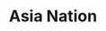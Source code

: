 ---
layout: place
title: "Asia Nation"
permalink: /new-york/rochester/asia-nation.html
stateAbbr: NY
stateName: New York
cityName: Rochester
place_id: ChIJO77WRQBT0YkRKxsnoMmxTOk
photos:
  - name: >-
      places/ChIJO77WRQBT0YkRKxsnoMmxTOk/photos/AeeoHcJJWIRCeeSFsLwLfq8wjFfF4DWB097ckp9uLLuDwEZ8etNekRT4LHQGxB8Jeb62VNhG5EB8vkuElhxdlnYrqC48wbhbyoITOoETIYhDJlzr5vBVbq8JfJe__BG8SdlTQSrinQer9Y8QExRb8FhD8o5nuCFi0Jikc1xuzFjLLJMNxv2AoEvZ-_Sna7BwiLuz_ebSrgcVFAm_Xr3wM1r4RU0KZKa46dBJa1CNNhMynRMGpmIAE9K_U7qljiFwEd7-gs710o39ZfNIJCwx9YcsvPYsx5V2bzza3DcwL1-45FfITQ
    widthPx: 3024
    heightPx: 4032
    authorAttributions:
      - displayName: Asia Nation
        uri: https://maps.google.com/maps/contrib/117988631736341434631
        photoUri: >-
          https://lh3.googleusercontent.com/a/ACg8ocKCAlu7PeXwxtnJqCWWzJ1L7Xct_V7J3M-5rFDmrxUUtwXrgA=s100-p-k-no-mo
    flagContentUri: >-
      https://www.google.com/local/imagery/report/?cb_client=maps_api_places.places_api&image_key=!1e10!2sAF1QipOB68N6j8XtPN8mvrg3Qqh9EelVL4Ps40lHRhmm&hl=en-US
    googleMapsUri: >-
      https://www.google.com/maps/place//data=!3m4!1e2!3m2!1sAF1QipOB68N6j8XtPN8mvrg3Qqh9EelVL4Ps40lHRhmm!2e10!4m2!3m1!1s0x89d1530045d6be3b:0xe94cb1c9a0271b2b
  - name: >-
      places/ChIJO77WRQBT0YkRKxsnoMmxTOk/photos/AeeoHcLqXSf3CB958LrEINdSGMCe_WGtKAWxmYneA-vuJsA5OvVZB3Nx8pgYqULMpiZ2YapR2UEmVodl0gQKmuKIbY-Hw4WCRnVeG184_D0NjHR0HTu4wEL1SW0CGRHtBAe3PdDLOM_q9go5aSH4eFUxZATUaN3yMcKLch8V18kl4Odx7GlS_b0-F31bBFOar4bKVxKMM2y7EPB4qHcv9UGgh8eBAF1qcSfo2yfJXYoYcqHxw7pP7Ph5kRThmTgOPlo_kqsVq6wmFJVqzXepnqSwLbMNDS_XuTymbQeslRRq5LXATg
    widthPx: 4032
    heightPx: 2268
    authorAttributions:
      - displayName: Asia Nation
        uri: https://maps.google.com/maps/contrib/117988631736341434631
        photoUri: >-
          https://lh3.googleusercontent.com/a/ACg8ocKCAlu7PeXwxtnJqCWWzJ1L7Xct_V7J3M-5rFDmrxUUtwXrgA=s100-p-k-no-mo
    flagContentUri: >-
      https://www.google.com/local/imagery/report/?cb_client=maps_api_places.places_api&image_key=!1e10!2sAF1QipPW00DA3fiud3O0q9LMdvrmjP9AhkrubOYn0f-Z&hl=en-US
    googleMapsUri: >-
      https://www.google.com/maps/place//data=!3m4!1e2!3m2!1sAF1QipPW00DA3fiud3O0q9LMdvrmjP9AhkrubOYn0f-Z!2e10!4m2!3m1!1s0x89d1530045d6be3b:0xe94cb1c9a0271b2b
  - name: >-
      places/ChIJO77WRQBT0YkRKxsnoMmxTOk/photos/AeeoHcK-vMCgg8edzA1EtEJgagAc2RT3p8HDC7WLjlsd_IG2aAUhw3iwAP9QKzrUoPqZjiZjEF_zjJAa9VK8bC9mX-2wq0uAS9imfYRvsIgtJeoTLKnqQlFiKBdXVh3VNBjA2LfjUMcrOzvkSAQ9bPUwJZC2aibswIfDjGgfMUKiOi-uEITpwp20to5Yp0BSqkg7Q6yRPfpGpqgiUcg-A6IjUw_9wBOF1Yqk5oN3I_BUSp3ZWfZgNUp4N9Q7AEBRYIvJXYP63rdojX7F2dhsU9YvLVeK1ZAUYNGfApOumISc0FDBEg
    widthPx: 1852
    heightPx: 3604
    authorAttributions:
      - displayName: Asia Nation
        uri: https://maps.google.com/maps/contrib/117988631736341434631
        photoUri: >-
          https://lh3.googleusercontent.com/a/ACg8ocKCAlu7PeXwxtnJqCWWzJ1L7Xct_V7J3M-5rFDmrxUUtwXrgA=s100-p-k-no-mo
    flagContentUri: >-
      https://www.google.com/local/imagery/report/?cb_client=maps_api_places.places_api&image_key=!1e10!2sAF1QipMOYVOeB0thYt28xG3NxqEyPvonK73V0fiTMEZ4&hl=en-US
    googleMapsUri: >-
      https://www.google.com/maps/place//data=!3m4!1e2!3m2!1sAF1QipMOYVOeB0thYt28xG3NxqEyPvonK73V0fiTMEZ4!2e10!4m2!3m1!1s0x89d1530045d6be3b:0xe94cb1c9a0271b2b
  - name: >-
      places/ChIJO77WRQBT0YkRKxsnoMmxTOk/photos/AeeoHcKWFDlWnu--EuDwbtZQJUPP6pJ4RWZ4JcwHri1G-WgTu4ErUxF8VRSXO2JEeoQBLQXlZ1g6a4icQOovnUboHffdhKPdAJmLzhtP_lPj_C7hDCHD-VgxNevl1_iQEreI8TSaS3TcBTLe3OL5J6O0HhdzUOExwbjiE09GHzLIDX4VQMFmGvsfZXnuBxtY64oNZfqw3wXFBspLfHHMEBsQdkCaiAQjaQjSdqO7KG-TZGUvotkKfL9Ui3Nt48WM_A8h1q6MQ6R_805HMc2jBfktLmgqZXuNiEIRZWflfkZps6co00_DYI9nkPrlNWnCS0GuHSv6vJLYRcQGZYm8PeWmFCa08Pmj6M5AoYOAeIak0u_fOOREGbLR_sRjf2LtA65HZWhNtr8pQkhBjYeL5gY3GHSWl21AYJDtAJoioUWo4UBiYukK
    widthPx: 3024
    heightPx: 4032
    authorAttributions:
      - displayName: Marc DiFrancesco
        uri: https://maps.google.com/maps/contrib/111887732770939107905
        photoUri: >-
          https://lh3.googleusercontent.com/a-/ALV-UjUt2yW5qboiCD5W-EVoTa6AqEXrXesTHMnQpDcTb2UbigzUzxKT=s100-p-k-no-mo
    flagContentUri: >-
      https://www.google.com/local/imagery/report/?cb_client=maps_api_places.places_api&image_key=!1e10!2sCIHM0ogKEICAgICrmP_HqwE&hl=en-US
    googleMapsUri: >-
      https://www.google.com/maps/place//data=!3m4!1e2!3m2!1sCIHM0ogKEICAgICrmP_HqwE!2e10!4m2!3m1!1s0x89d1530045d6be3b:0xe94cb1c9a0271b2b
  - name: >-
      places/ChIJO77WRQBT0YkRKxsnoMmxTOk/photos/AeeoHcK0fUXJnl67SyX7qBI0SxFuohdBVTPc-45Ow5c1uokMP_d0lxWCabFU8Q-nr8jqkDsEAMIy-qcSzWTHL8JyPWMMwfcESnhe2CY4wOdf4-uqQ6XSA7GOvH00gsyzNe3j8lla7SYjR9cHhxnhYZdC9xK-N79x8vxmzIeq2hguscVOuPL7jbb5osdQRWTWj6dSyZFLu_x0pYk21qljO46jN3VL2-PVdVHs_TSjlP18-BZvQkOSpwKr0IeoRDxH2WnINTArpwu-yyb4s_cMZ4EAqfwBuhLnOB8i91MYNZgK7vi33hM77V0RNcwjVD6-eCqqNtUrA5WQGKTgoBUfoOE_uelQyU3LAWIUb8k40jN87AFCDmEaYXiudlqmCx_00FBd4LLFAZFBeONFi97SZ-FiGi8gGLPWwX9fCGoZn5eUPuJXyw
    widthPx: 4000
    heightPx: 3000
    authorAttributions:
      - displayName: Lurrch Lurrch
        uri: https://maps.google.com/maps/contrib/103304187802908082042
        photoUri: >-
          https://lh3.googleusercontent.com/a/ACg8ocID-IpIwr8OVbBBb71rwXnqQd43ndTwtTK2zWQZR6GGEeKO5g=s100-p-k-no-mo
    flagContentUri: >-
      https://www.google.com/local/imagery/report/?cb_client=maps_api_places.places_api&image_key=!1e10!2sCIHM0ogKEICAgICb9oTvGw&hl=en-US
    googleMapsUri: >-
      https://www.google.com/maps/place//data=!3m4!1e2!3m2!1sCIHM0ogKEICAgICb9oTvGw!2e10!4m2!3m1!1s0x89d1530045d6be3b:0xe94cb1c9a0271b2b
  - name: >-
      places/ChIJO77WRQBT0YkRKxsnoMmxTOk/photos/AeeoHcL06fP0Yq9A6YxVlMTelrNc9-ATtavIXCFNhW7u3gB3CLRi4nwqe__omUkbLOAEiMmXGZo5uF05ZJzrAkrRBomURV5XzBKsZBEf_kSkYpd5VNMuOQEF6lFyZnzSUG8kxNNcCb6uj_bfmRfAnMajPEGLx9fCK5ZplWqg2RRejv13SDOaLDgmzQkmL1QOwFaP9WeqHFXUj3pSnvxNJufA7l39lnwnr-deO9DsWa4m610cdw8FvtkdzR9p2kIhfR3BVv7YLs_LWauiqgkpPNaFBCJG7BMRuRm05BkgLn_Z43baChmQ8PFN2u99KmwsnqlpgHM1ohXbGQO5NgeBlJB0KR2lVtwK-XpBWbZL6aJztgnkR_eEfvUHKFOiwzA-ec1jUNrTLC5yPDBhm5r5a00RAQAdhJJyKelhveH_xPmOTEaMld40
    widthPx: 3000
    heightPx: 4000
    authorAttributions:
      - displayName: Rick Tambe
        uri: https://maps.google.com/maps/contrib/116570835847602126699
        photoUri: >-
          https://lh3.googleusercontent.com/a/ACg8ocL59MnVXJeAlNdvoTrD0USUfEjASBgLIDCKKEYYsgk4ahOjrQ=s100-p-k-no-mo
    flagContentUri: >-
      https://www.google.com/local/imagery/report/?cb_client=maps_api_places.places_api&image_key=!1e10!2sCIHM0ogKEICAgIDT0rfg_gE&hl=en-US
    googleMapsUri: >-
      https://www.google.com/maps/place//data=!3m4!1e2!3m2!1sCIHM0ogKEICAgIDT0rfg_gE!2e10!4m2!3m1!1s0x89d1530045d6be3b:0xe94cb1c9a0271b2b
  - name: >-
      places/ChIJO77WRQBT0YkRKxsnoMmxTOk/photos/AeeoHcKgg65bdahk4K-ezu9DhjWhBnAwpeCUsE5TLg3q0OETAnSypjsoUXKqODTCQYKRqG6X3NnZWQgLQFdBnLbOohkPBul4W_tZxE1PPSUfDMEdD2sMs9-ig-42Zse_1EaBzUfp6OAs3lyu_a6IYBn2hFYOq5asSr2AV3XuwYLsdkyArlJ3PV-QaB6Zlef4j2DKZEE5P6veDizRJ8WicUXkB7ZVMM5szLk20dNh6GBqgWsg7vSDkiN6941dfF9x88xX55fWdLsv7oN2UTUdXsdJuTnHC3m5OO1hryNN7ZhMVepWkSxy5rkpGQWLYiS3fpndeyvzZjXl1wbyfR1dD4N4JJxTK60ZLmK9qMBJgh-fYkjSUUQRr82OkRITrKG1nTpViBv9Qj1wlm_CB6CyUsvYPppkTCK13M8aic0ZnNSCjU036gwu
    widthPx: 3024
    heightPx: 3024
    authorAttributions:
      - displayName: jennifer white
        uri: https://maps.google.com/maps/contrib/114541779439348075692
        photoUri: >-
          https://lh3.googleusercontent.com/a-/ALV-UjWc78oQ0AXpemZOT6jtwaQYdVJh9uy1UlsuInW6xM2agwuILY0=s100-p-k-no-mo
    flagContentUri: >-
      https://www.google.com/local/imagery/report/?cb_client=maps_api_places.places_api&image_key=!1e10!2sCIHM0ogKEICAgIC7mdjy-QE&hl=en-US
    googleMapsUri: >-
      https://www.google.com/maps/place//data=!3m4!1e2!3m2!1sCIHM0ogKEICAgIC7mdjy-QE!2e10!4m2!3m1!1s0x89d1530045d6be3b:0xe94cb1c9a0271b2b
  - name: >-
      places/ChIJO77WRQBT0YkRKxsnoMmxTOk/photos/AeeoHcISm7QW4wrBMfyPvelHS8fjsgYqsNvukqUyTVZ14Wyo4Fu9l6nD_Cs-yKW44pJnxiOO5pmpWVPeZ2Q2lr-9moBOxxLYtm61H_YsfWYsfCPxSRATFbh0CzrT4yW2BByzL3Koiq6rnTY7TaiYCynYadMlucynlo0rycD8l2jtFrlPsCYAab5euxBKuq0uMdZfvDucj5w6k_IHOzj0bB9odEP8vHIMyVprQIFLhiT2eCWBoOc7suznuJhcfrjtKkNnn0mvw_G84I3nV5KF0IGGU2dOfPNPUbHhVaJWqvBx-AzKnM8SOXU2U6xWnfMbFfG7Np1vk_3Hu3kwHqbOE24KVJNtmas1zY3K4Qg5oPCUPZJ2h9Dod3aHSoplso-EIC1sXOdszQ7Rbf60fR0QFVLSYFBvTd7bl7cVE1UOx7ddcxrdPg
    widthPx: 3024
    heightPx: 4032
    authorAttributions:
      - displayName: Tyler Tornstrom
        uri: https://maps.google.com/maps/contrib/102887266130285361130
        photoUri: >-
          https://lh3.googleusercontent.com/a/ACg8ocKtEjuQ9sChMd7uNLhRLdPvTpSlpZFToA6ExMCgizXeJJvRPw=s100-p-k-no-mo
    flagContentUri: >-
      https://www.google.com/local/imagery/report/?cb_client=maps_api_places.places_api&image_key=!1e10!2sCIHM0ogKEICAgICT0ey-MA&hl=en-US
    googleMapsUri: >-
      https://www.google.com/maps/place//data=!3m4!1e2!3m2!1sCIHM0ogKEICAgICT0ey-MA!2e10!4m2!3m1!1s0x89d1530045d6be3b:0xe94cb1c9a0271b2b
  - name: >-
      places/ChIJO77WRQBT0YkRKxsnoMmxTOk/photos/AeeoHcKw0ykUHBVPh6n-zhE8qCS3YXUQqZHFy8djZGRSdkQ-8G1snPZNlO3ltsuZg59Dj81RPrP0Iz4DRKN__OW6Y4f-OOsQtG0ua8DTEU8FA8uYzoIHRekKtRdqvN_vuHzz4A2UwSCTFUgJjgTxYmN2x-42plKo9u9kYvbQ4LxNIHUgk7TCMq3g0GgqljXj_4siUpyzX12FxBFYdCOyTYCliiwP1mwfm4S-CmGy4H6BcCdm2ikYnicmnOJetHytIMHPeWdjF1Aqg-cWHinZIi-lAz5SWDoQrxVxZ9_ajB6xmWqVY5d-F8jcR0ipC_8wrx3hLYEzXB42z2fulv6ZFw8eE7_ByhbPTEMz0Z-35NB4CEZmPnLpJ1Sk82gkc6nT5TanCVYgPr8UCyLrnQMYIftxO9zQQ55Zz6OGzZXiY6z88Qk
    widthPx: 4000
    heightPx: 3000
    authorAttributions:
      - displayName: Lurrch Lurrch
        uri: https://maps.google.com/maps/contrib/103304187802908082042
        photoUri: >-
          https://lh3.googleusercontent.com/a/ACg8ocID-IpIwr8OVbBBb71rwXnqQd43ndTwtTK2zWQZR6GGEeKO5g=s100-p-k-no-mo
    flagContentUri: >-
      https://www.google.com/local/imagery/report/?cb_client=maps_api_places.places_api&image_key=!1e10!2sCIHM0ogKEICAgICb9ujDZg&hl=en-US
    googleMapsUri: >-
      https://www.google.com/maps/place//data=!3m4!1e2!3m2!1sCIHM0ogKEICAgICb9ujDZg!2e10!4m2!3m1!1s0x89d1530045d6be3b:0xe94cb1c9a0271b2b
  - name: >-
      places/ChIJO77WRQBT0YkRKxsnoMmxTOk/photos/AeeoHcLmTnE4YnCFv3gWj-LD0dv9Vigb4oRio6X55dSU3HVfIMjMGCTRd1CWeSMCyRbL9fFYgw06RV5AH9yIVRlXYRYP2PwCqWOVU369HvWddinCgMWovTRXEygNXp1GOUaY2JqEIj6Z0giaU7Rneu4zGge1C4NG8xpgEwQ963FBx2lKItHFy_edYFfoMWyxRfrw56G84Eac0nPV0YsVHHHntVF0oziehKKTgQJlSMRMRKKzKUfGBJiEXpE4Huz255mEVhGh0178rERjvu1qtAs_em5JfQjN94v_1Q-Pj7e1LxZ8y54V9XJawXfyfk7esWwrePVb4YSytB_WY738sebGKa6RtDUymMJtLPNCd9dGSN3RIl_8_LRZLGp7a8cO82hy7XLVRn-DjOSxBm_mxqOJhdKht3EtN4_YihsCU1DXBzWesqM
    widthPx: 3024
    heightPx: 3024
    authorAttributions:
      - displayName: jennifer white
        uri: https://maps.google.com/maps/contrib/114541779439348075692
        photoUri: >-
          https://lh3.googleusercontent.com/a-/ALV-UjWc78oQ0AXpemZOT6jtwaQYdVJh9uy1UlsuInW6xM2agwuILY0=s100-p-k-no-mo
    flagContentUri: >-
      https://www.google.com/local/imagery/report/?cb_client=maps_api_places.places_api&image_key=!1e10!2sCIHM0ogKEICAgIC7mdjyuQE&hl=en-US
    googleMapsUri: >-
      https://www.google.com/maps/place//data=!3m4!1e2!3m2!1sCIHM0ogKEICAgIC7mdjyuQE!2e10!4m2!3m1!1s0x89d1530045d6be3b:0xe94cb1c9a0271b2b
address: 3240 Chili Ave B3, Rochester, NY 14624, USA
street: 3240 Chili Ave B3
city: Rochester
state: NY
zip: '14624'
country: USA
neighborhood: null
latitude: '43.105648'
longitude: '-77.752545'
accessibility_options:
  wheelchairAccessibleParking: true
  wheelchairAccessibleEntrance: true
  wheelchairAccessibleSeating: true
business_status: OPERATIONAL
name: Asia Nation
google_maps_links:
  directionsUri: >-
    https://www.google.com/maps/dir//''/data=!4m7!4m6!1m1!4e2!1m2!1m1!1s0x89d1530045d6be3b:0xe94cb1c9a0271b2b!3e0
  placeUri: https://maps.google.com/?cid=16811006988600679211
  writeAReviewUri: >-
    https://www.google.com/maps/place//data=!4m3!3m2!1s0x89d1530045d6be3b:0xe94cb1c9a0271b2b!12e1
  reviewsUri: >-
    https://www.google.com/maps/place//data=!4m4!3m3!1s0x89d1530045d6be3b:0xe94cb1c9a0271b2b!9m1!1b1
  photosUri: >-
    https://www.google.com/maps/place//data=!4m3!3m2!1s0x89d1530045d6be3b:0xe94cb1c9a0271b2b!10e5
primary_type: Asian Restaurant
opening_hours:
  regular: null
  current: null
secondary_opening_hours:
  regular:
    weekdayDescriptions: null
    type: null
  current:
    weekdayDescriptions: null
    type: null
phone: (585) 571-4271
price_level: PRICE_LEVEL_MODERATE
price_range: $10 &ndash; $20
rating: '4.6'
rating_count: 117
website: https://pos.chowbus.com/online-ordering/store/15208
description: null
reviews:
  - name: >-
      places/ChIJO77WRQBT0YkRKxsnoMmxTOk/reviews/ChdDSUhNMG9nS0VJQ0FnSUNUMGZTb2hBRRAB
    relativePublishTimeDescription: 11 months ago
    rating: 5
    text:
      text: >-
        I have eaten this type of food up and down the west coast, and across
        the country. I have tried numerous restaurants here in Rochester.  This
        place has the best pork fried rice I have ever eaten. So good, I ordered
        it 2 days straight. Price is reasonable,  portions are large enough to
        have leftovers. Even my wife, who has food concerns, ordered what she
        could eat and raved about it. Highly suggest. Delicious. We will def be
        back and have a nice date dinner here!
      languageCode: en
    originalText:
      text: >-
        I have eaten this type of food up and down the west coast, and across
        the country. I have tried numerous restaurants here in Rochester.  This
        place has the best pork fried rice I have ever eaten. So good, I ordered
        it 2 days straight. Price is reasonable,  portions are large enough to
        have leftovers. Even my wife, who has food concerns, ordered what she
        could eat and raved about it. Highly suggest. Delicious. We will def be
        back and have a nice date dinner here!
      languageCode: en
    authorAttribution:
      displayName: Rick Tambe
      uri: https://www.google.com/maps/contrib/116570835847602126699/reviews
      photoUri: >-
        https://lh3.googleusercontent.com/a/ACg8ocL59MnVXJeAlNdvoTrD0USUfEjASBgLIDCKKEYYsgk4ahOjrQ=s128-c0x00000000-cc-rp-mo
    publishTime: '2024-05-15T23:15:26.011011Z'
    flagContentUri: >-
      https://www.google.com/local/review/rap/report?postId=ChdDSUhNMG9nS0VJQ0FnSUNUMGZTb2hBRRAB&d=17924085&t=1
    googleMapsUri: >-
      https://www.google.com/maps/reviews/data=!4m6!14m5!1m4!2m3!1sChdDSUhNMG9nS0VJQ0FnSUNUMGZTb2hBRRAB!2m1!1s0x89d1530045d6be3b:0xe94cb1c9a0271b2b
  - name: >-
      places/ChIJO77WRQBT0YkRKxsnoMmxTOk/reviews/ChdDSUhNMG9nS0VJQ0FnSUNybVBfSGl3RRAB
    relativePublishTimeDescription: 9 months ago
    rating: 5
    text:
      text: >-
        I would prefer to say it was terrible so no one would come and we would
        have the whole place to ourselves but…

        It was a hit… everything we had was great:

        Lettuce wrap appetizer, Beef Udon noodle dish and

        Orange chicken with pineapple and potato (sounds weird but it works).

        Large portions and we needed “to go” boxes… tried hard but couldn’t
        finish it.

        Will definitely be back!
      languageCode: en
    originalText:
      text: >-
        I would prefer to say it was terrible so no one would come and we would
        have the whole place to ourselves but…

        It was a hit… everything we had was great:

        Lettuce wrap appetizer, Beef Udon noodle dish and

        Orange chicken with pineapple and potato (sounds weird but it works).

        Large portions and we needed “to go” boxes… tried hard but couldn’t
        finish it.

        Will definitely be back!
      languageCode: en
    authorAttribution:
      displayName: Marc DiFrancesco
      uri: https://www.google.com/maps/contrib/111887732770939107905/reviews
      photoUri: >-
        https://lh3.googleusercontent.com/a-/ALV-UjUt2yW5qboiCD5W-EVoTa6AqEXrXesTHMnQpDcTb2UbigzUzxKT=s128-c0x00000000-cc-rp-mo
    publishTime: '2024-07-03T21:44:55.535205Z'
    flagContentUri: >-
      https://www.google.com/local/review/rap/report?postId=ChdDSUhNMG9nS0VJQ0FnSUNybVBfSGl3RRAB&d=17924085&t=1
    googleMapsUri: >-
      https://www.google.com/maps/reviews/data=!4m6!14m5!1m4!2m3!1sChdDSUhNMG9nS0VJQ0FnSUNybVBfSGl3RRAB!2m1!1s0x89d1530045d6be3b:0xe94cb1c9a0271b2b
  - name: >-
      places/ChIJO77WRQBT0YkRKxsnoMmxTOk/reviews/ChdDSUhNMG9nS0VJQ0FnSURybDUzcHdBRRAB
    relativePublishTimeDescription: 8 months ago
    rating: 5
    text:
      text: >-
        Stopped in tonight after seeing a movie. Decided to try it after hearing
        a lot of good things, and man the reviews couldn't be more right.
        Everything about our experience was amazing.  We were met by Anna, who
        seated us and also waited on us. She was so very friendly and attentive
        to all of our needs. The food was just absolutely delicious, we has
        their miso soup,  seaweed salad,  pork ramen bowl, and a few house
        special rolls. The portion sizes were much larger than expected.
        Everything was very fresh, and the presentation was just beautiful. 
        During our meal we had the chance to chat with a few other of the staff,
        everyone was super friendly and genuinely happy to be working there.

        We are so glad to have a place like this closer to home. We will
        definitely be back for more. They are already one of our favorite spots,
        try them out and see for yourself!
      languageCode: en
    originalText:
      text: >-
        Stopped in tonight after seeing a movie. Decided to try it after hearing
        a lot of good things, and man the reviews couldn't be more right.
        Everything about our experience was amazing.  We were met by Anna, who
        seated us and also waited on us. She was so very friendly and attentive
        to all of our needs. The food was just absolutely delicious, we has
        their miso soup,  seaweed salad,  pork ramen bowl, and a few house
        special rolls. The portion sizes were much larger than expected.
        Everything was very fresh, and the presentation was just beautiful. 
        During our meal we had the chance to chat with a few other of the staff,
        everyone was super friendly and genuinely happy to be working there.

        We are so glad to have a place like this closer to home. We will
        definitely be back for more. They are already one of our favorite spots,
        try them out and see for yourself!
      languageCode: en
    authorAttribution:
      displayName: B. O'Dell
      uri: https://www.google.com/maps/contrib/113252077326402119546/reviews
      photoUri: >-
        https://lh3.googleusercontent.com/a-/ALV-UjWJAn-7Z-4a8hQWluEZhsKNgpAvlFqm7CXgJibNdtYrwtnW5QWxJA=s128-c0x00000000-cc-rp-mo-ba4
    publishTime: '2024-07-21T01:04:42.968087Z'
    flagContentUri: >-
      https://www.google.com/local/review/rap/report?postId=ChdDSUhNMG9nS0VJQ0FnSURybDUzcHdBRRAB&d=17924085&t=1
    googleMapsUri: >-
      https://www.google.com/maps/reviews/data=!4m6!14m5!1m4!2m3!1sChdDSUhNMG9nS0VJQ0FnSURybDUzcHdBRRAB!2m1!1s0x89d1530045d6be3b:0xe94cb1c9a0271b2b
  - name: >-
      places/ChIJO77WRQBT0YkRKxsnoMmxTOk/reviews/ChZDSUhNMG9nS0VJQ0FnSURQX1ozYmRnEAE
    relativePublishTimeDescription: 4 months ago
    rating: 3
    text:
      text: >-
        My husband liked his meal of beef Friday rice. I got stir fry chicken
        udon. I really don’t like to eat rubbery chicken skin. I don’t know if
        that is what this meal is supposed to be, but I like to eat chicken, not
        skin. That is all skin in the pic.
      languageCode: en
    originalText:
      text: >-
        My husband liked his meal of beef Friday rice. I got stir fry chicken
        udon. I really don’t like to eat rubbery chicken skin. I don’t know if
        that is what this meal is supposed to be, but I like to eat chicken, not
        skin. That is all skin in the pic.
      languageCode: en
    authorAttribution:
      displayName: jackie dods
      uri: https://www.google.com/maps/contrib/100510587080504892970/reviews
      photoUri: >-
        https://lh3.googleusercontent.com/a/ACg8ocKvGHgxvAE6BtyKeHspXDwiKAJFT7__wQyG7TCa_IywG7bArda2=s128-c0x00000000-cc-rp-mo-ba3
    publishTime: '2024-12-05T03:34:04.577578Z'
    flagContentUri: >-
      https://www.google.com/local/review/rap/report?postId=ChZDSUhNMG9nS0VJQ0FnSURQX1ozYmRnEAE&d=17924085&t=1
    googleMapsUri: >-
      https://www.google.com/maps/reviews/data=!4m6!14m5!1m4!2m3!1sChZDSUhNMG9nS0VJQ0FnSURQX1ozYmRnEAE!2m1!1s0x89d1530045d6be3b:0xe94cb1c9a0271b2b
  - name: >-
      places/ChIJO77WRQBT0YkRKxsnoMmxTOk/reviews/ChZDSUhNMG9nS0VJQ0FnSURUbnYzVkVnEAE
    relativePublishTimeDescription: 10 months ago
    rating: 5
    text:
      text: >-
        Placed an order over the phone, the woman that answered the phone was
        beyond nice and helpful with my questions. I ordered sesame chicken,
        general tso, and mixed vegetables with beef, all with fried rice. The
        fried rice is AMAZING. All of the food was fresh and hot and the flavor
        was better than any Asian style food I’ve ever had. Portion sizes were
        great and I will definitely be ordering from here again soon
      languageCode: en
    originalText:
      text: >-
        Placed an order over the phone, the woman that answered the phone was
        beyond nice and helpful with my questions. I ordered sesame chicken,
        general tso, and mixed vegetables with beef, all with fried rice. The
        fried rice is AMAZING. All of the food was fresh and hot and the flavor
        was better than any Asian style food I’ve ever had. Portion sizes were
        great and I will definitely be ordering from here again soon
      languageCode: en
    authorAttribution:
      displayName: Kaitlynn Frisby
      uri: https://www.google.com/maps/contrib/109298411987422919142/reviews
      photoUri: >-
        https://lh3.googleusercontent.com/a-/ALV-UjXIF92tkfbsrmkxkSYijmYWvjPNVhGNs0xwGRxZph0uw4K49s7o=s128-c0x00000000-cc-rp-mo
    publishTime: '2024-05-24T23:42:14.559271Z'
    flagContentUri: >-
      https://www.google.com/local/review/rap/report?postId=ChZDSUhNMG9nS0VJQ0FnSURUbnYzVkVnEAE&d=17924085&t=1
    googleMapsUri: >-
      https://www.google.com/maps/reviews/data=!4m6!14m5!1m4!2m3!1sChZDSUhNMG9nS0VJQ0FnSURUbnYzVkVnEAE!2m1!1s0x89d1530045d6be3b:0xe94cb1c9a0271b2b
parking_options:
  freeParkingLot: true
  freeStreetParking: true
  valetParking: false
payment_options:
  acceptsCreditCards: true
  acceptsCashOnly: false
allow_dogs: null
curbside_pickup: null
delivery: true
dine_in: true
good_for_children: true
good_for_groups: true
good_for_sports: false
live_music: false
menu_for_children: null
outdoor_seating: null
reservable: null
restroom: true
serves_beer: true
serves_breakfast: null
serves_brunch: null
serves_cocktails: null
serves_coffee: null
serves_dinner: true
serves_dessert: true
serves_lunch: true
serves_vegetarian_food: true
serves_wine: true
takeout: true

---